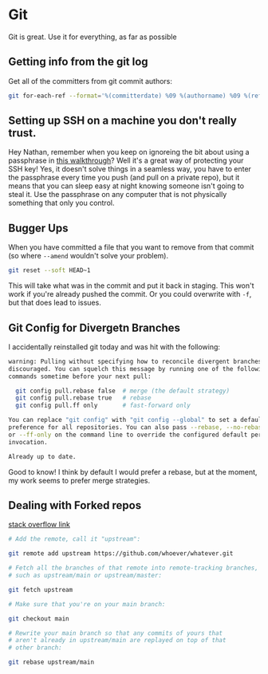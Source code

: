 # Git

Git is great. Use it for everything, as far as possible

## Getting info from the git log

Get all of the committers from git commit authors:

```bash
git for-each-ref --format='%(committerdate) %09 %(authorname) %09 %(refname)' | sort uniq
```

## Setting up SSH on a machine you don't really trust.

Hey Nathan, remember when you keep on ignoreing the bit about using a passphrase in [this walkthrough](https://help.github.com/en/github/authenticating-to-github/generating-a-new-ssh-key-and-adding-it-to-the-ssh-agent)?
Well it's a great way of protecting your SSH key! Yes, it doesn't solve things in a seamless way,
you have to enter the passphrase every time you push (and pull on a private repo), but it
means that you can sleep easy at night knowing someone isn't going to steal it.
Use the passphrase on any computer that is not physically something that only you control.

## Bugger Ups

When you have committed a file that you want to remove from that commit (so where `--amend` wouldn't solve your problem).

```bash
git reset --soft HEAD~1
```

This will take what was in the commit and put it back in staging.
This won't work if you're already pushed the commit. Or you could overwrite with `-f`, but that does lead to issues.

## Git Config for Divergetn Branches

I accidentally reinstalled git today and was hit with the following:

```bash
warning: Pulling without specifying how to reconcile divergent branches is
discouraged. You can squelch this message by running one of the following
commands sometime before your next pull:

  git config pull.rebase false  # merge (the default strategy)
  git config pull.rebase true   # rebase
  git config pull.ff only       # fast-forward only

You can replace "git config" with "git config --global" to set a default
preference for all repositories. You can also pass --rebase, --no-rebase,
or --ff-only on the command line to override the configured default per
invocation.

Already up to date.
```

Good to know! I think by default I would prefer a rebase, but at the moment, my work
seems to prefer merge strategies.

## Dealing with Forked repos

[stack overflow link](https://stackoverflow.com/a/7244456/3623641)

```bash
# Add the remote, call it "upstream":

git remote add upstream https://github.com/whoever/whatever.git

# Fetch all the branches of that remote into remote-tracking branches,
# such as upstream/main or upstream/master:

git fetch upstream

# Make sure that you're on your main branch:

git checkout main

# Rewrite your main branch so that any commits of yours that
# aren't already in upstream/main are replayed on top of that
# other branch:

git rebase upstream/main
```
